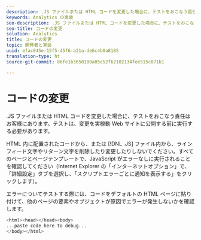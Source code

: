 ```yaml
---
description: .JS ファイルまたは HTML コードを変更した場合に、テストをおこなう責任はお客様にあります。テストは、変更を実稼動 Web サイトに公開する前に実行する必要があります。
keywords: Analytics の実装
seo-description: .JS ファイルまたは HTML コードを変更した場合に、テストをおこなう責任はお客様にあります。テストは、変更を実稼動 Web サイトに公開する前に実行する必要があります。
seo-title: コードの変更
solution: Analytics
title: コードの変更
topic: 開発者と実装
uuid: efac045e-15f5-45f6-a21a-de6c4b0a8185
translation-type: ht
source-git-commit: 86fe1b3650100a05e52fb2102134fee515c871b1

---
```



# コードの変更

.JS ファイルまたは HTML コードを変更した場合に、テストをおこなう責任はお客様にあります。テストは、変更を実稼動 Web サイトに公開する前に実行する必要があります。

HTML 内に配置されたコードから、または [!DNL .JS] ファイル内から、ラインフィード文字やリターン文字を削除したり変更したりしないでください。すべてのページとページテンプレートで、JavaScript がエラーなしに実行されることを確認してください（Internet Explorer の「インターネットオプション」で、「詳細設定」タブを選択し、「スクリプトエラーごとに通知を表示する」をクリックします）。

エラーについてテストする際には、コードをデフォルトの HTML ページに貼り付けて、他のページの要素やオブジェクトが原因でエラーが発生しないかを確認します。

```js
<html><head></head><body>
...paste code here to debug...
</body></html>
```

